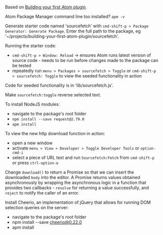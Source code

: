 Based on [Building your first Atom plugin](https://github.com/blog/2231-building-your-first-atom-plugin).

Atom Package Manager command line too installed? `apm -v`

Generate starter code named 'sourcefetch' with `cmd-shift-p > Package Generator: Generate Package`. Enter the full path to the package, eg '~/projects/building-your-first-atom-plugin/sourcefetch'.

Running the starter code:

- `cmd-shift-p > Window: Reload` -> ensures Atom runs latest version of source code - needs to be run before changes made to the package can be tested
- repeatedly run `menu > Packages > sourcefetch > Toggle` or `cmd-shift-p > sourcefetch: Toggle` to view the seeded functionality in action

Code for seeded functionality is in 'lib/sourcefetch.js'.

Make `sourcefetch:toggle` reverse selected text.

To install NodeJS modules:

- navigate to the package's root folder
- `npm install --save request@2.79.0`
- `apm install`

To view the new http download function in action:

- open a new window
- activate `menu > View > Developer > Toggle Developer Tools` or `option-cmd-i`
- select a piece of URL text and run `Sourcefetch:Fetch` from `cmd-shift-p` or press `ctrl-option-o`

Change `download()` to return a Promise so that we can insert the downloaded `body` into the editor. A Promise returns values obtained asynchronously by wrapping the asynchronous logic in a function that provides two callbacks - `resolve` for returning a value successfully, and `reject` to notify the caller of an error.

Install Cheerio, an implementation of jQuery that allows for running DOM selection queries on the server:

- navigate to the package's root folder
- npm install --save cheerio@0.22.0
- apm install
